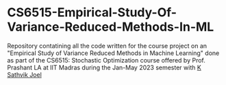 # CS6515-Empirical-Study-Of-Variance-Reduced-Methods-In-ML
Repository contatining all the code written for the course project on an "Empirical Study of Variance Reduced Methods in Machine Learning" done as part of the CS6515: Stochastic Optimization course offered by Prof. Prashant LA at IIT Madras during the Jan-May 2023 semester with [K Sathvik Joel](https://github.com/SathvikJoel)
